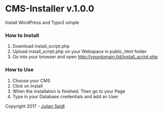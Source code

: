 # CMS-Installer v.1.0.0
Install WordPress and Typo3 simple

### How to Install
1. Download install_script.php
2. Upload install_script.php on your Webspace in public_html folder
3. Go into your browser and open http://yourdomain.tld/install_script.php

### How to Use
1. Choose your CMS
2. Click on Install
3. When the installation is finished. Then go to your Page
4. Type in your Database credentials and add an User

Copyright 2017 - [Julian Seidl](http://jseidl.at)
